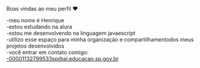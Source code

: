 Boas vindas ao meu perfil ❤ 

-meu nome é Henrique   
-estou estudando na alura    
-estou me desenvolvendo na linguagem javaescript                
-utilizo esse espaço para minha organização e compartilhamentodos meus projetos desenvolvidos        
-você entrar em contato comigo:      
-00001132799533sp@al.educacao.sp.gov.br
